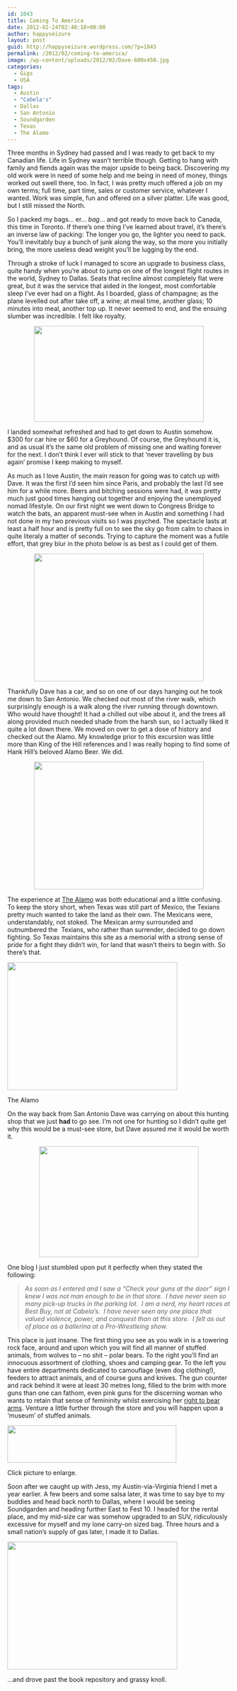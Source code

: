 ```yaml
---
id: 1043
title: Coming To America
date: 2012-02-24T02:48:18+00:00
author: happyseizure
layout: post
guid: http://happyseizure.wordpress.com/?p=1043
permalink: /2012/02/coming-to-america/
image: /wp-content/uploads/2012/02/Dave-600x450.jpg
categories:
  - Gigs
  - USA
tags:
  - Austin
  - "Cabela's"
  - Dallas
  - San Antonio
  - Soundgarden
  - Texas
  - The Alamo
---
```

Three months in Sydney had passed and I was ready to get back to my Canadian life. Life in Sydney wasn&#8217;t terrible though. Getting to hang with family and fiends again was the major upside to being back. Discovering my old work were in need of some help and me being in need of money, things worked out swell there, too. In fact, I was pretty much offered a job on my own terms; full time, part time, sales or customer service, whatever I wanted. Work was simple, fun and offered on a silver platter. Life was good, but I still missed the North.

So I packed my bags&#8230; er&#8230; _bag_&#8230; and got ready to move back to Canada, this time in Toronto. If there&#8217;s one thing I&#8217;ve learned about travel, it&#8217;s there&#8217;s an inverse law of packing: The longer you go, the lighter you need to pack. You&#8217;ll inevitably buy a bunch of junk along the way, so the more you initially bring, the more useless dead weight you&#8217;ll be lugging by the end.

Through a stroke of luck I managed to score an upgrade to business class, quite handy when you&#8217;re about to jump on one of the longest flight routes in the world, Sydney to Dallas. Seats that recline almost completely flat were great, but it was the service that aided in the longest, most comfortable sleep I&#8217;ve ever had on a flight. As I boarded, glass of champagne; as the plane levelled out after take off, a wine; at meal time, another glass; 10 minutes into meal, another top up. It never seemed to end, and the ensuing slumber was incredible. I felt like royalty.

<p style="text-align: center;">
  <a href="http://img.photobucket.com/albums/v236/mikezero/North%20and%20Central%20America%202011/coming-to-america-original.jpg"><img class="aligncenter" title="Coming To America" src="http://img.photobucket.com/albums/v236/mikezero/North%20and%20Central%20America%202011/coming-to-america-original.jpg" alt="" width="384" height="216" /></a>
</p>

<p style="text-align: left;">
  I landed somewhat refreshed and had to get down to Austin somehow. $300 for car hire or $60 for a Greyhound. Of course, the Greyhound it is, and as usual it&#8217;s the same old problem of missing one and waiting forever for the next. I don&#8217;t think I ever will stick to that &#8216;never travelling by bus again&#8217; promise I keep making to myself.
</p>

As much as I love Austin, the main reason for going was to catch up with Dave. It was the first I&#8217;d seen him since Paris, and probably the last I&#8217;d see him for a while more. Beers and bitching sessions were had, it was pretty much just good times hanging out together and enjoying the unemployed nomad lifestyle. On our first night we went down to Congress Bridge to watch the bats, an apparent must-see when in Austin and something I had not done in my two previous visits so I was psyched. The spectacle lasts at least a half hour and is pretty full on to see the sky go from calm to chaos in quite literaly a matter of seconds. Trying to capture the moment was a futile effort, that grey blur in the photo below is as best as I could get of them.

<p style="text-align: center;">
  <a href="http://img.photobucket.com/albums/v236/mikezero/North%20and%20Central%20America%202011/DSC00020.jpg"><img class="aligncenter" title="congress bats" src="http://img.photobucket.com/albums/v236/mikezero/North%20and%20Central%20America%202011/DSC00020.jpg" alt="" width="384" height="288" /></a>
</p>

<p style="text-align: left;">
  Thankfully Dave has a car, and so on one of our days hanging out he took me down to San Antonio. We checked out most of the river walk, which surprisingly enough is a walk along the river running through downtown. Who would have thought! It had a chilled out vibe about it, and the trees all along provided much needed shade from the harsh sun, so I actually liked it quite a lot down there. We moved on over to get a dose of history and checked out the Alamo. My knowledge prior to this excursion was little more than King of the Hill references and I was really hoping to find some of Hank Hill&#8217;s beloved Alamo Beer. We did.
</p>

<p style="text-align: center;">
  <a href="http://img.photobucket.com/albums/v236/mikezero/North%20and%20Central%20America%202011/DSC00025.jpg"><img class="aligncenter" title="Alamo Beer" src="http://img.photobucket.com/albums/v236/mikezero/North%20and%20Central%20America%202011/DSC00025.jpg" alt="" width="384" height="288" /></a>
</p>

<p style="text-align: left;">
  The experience at <a title="The Alamo" href="http://en.wikipedia.org/wiki/Battle_of_the_Alamo" target="_blank">The Alamo</a> was both educational and a little confusing. To keep the story short, when Texas was still part of Mexico, the Texians pretty much wanted to take the land as their own. The Mexicans were, understandably, not stoked. The Mexican army surrounded and outnumbered the  Texians, who rather than surrender, decided to go down fighting. So Texas maintains this site as a memorial with a strong sense of pride for a fight they didn&#8217;t win, for land that wasn&#8217;t theirs to begin with. So there&#8217;s that.
</p>

<div style="width: 394px" class="wp-caption aligncenter">
  <a href="http://img.photobucket.com/albums/v236/mikezero/North%20and%20Central%20America%202011/DSC00023.jpg"><img title="The Alamo" src="http://img.photobucket.com/albums/v236/mikezero/North%20and%20Central%20America%202011/DSC00023.jpg" alt="" width="384" height="288" /></a>
  
  <p class="wp-caption-text">
    The Alamo
  </p>
</div>

<p style="text-align: left;">
  On the way back from San Antonio Dave was carrying on about this hunting shop that we just <strong>had </strong>to go see. I&#8217;m not one for hunting so I didn&#8217;t quite get why this would be a must-see store, but Dave assured me it would be worth it.
</p>

<p style="text-align: center;">
  <a href="http://www.divinecrash.com/wp-content/uploads/2010/12/cabelas.jpg"><img class="aligncenter" title="cabela's" src="http://www.divinecrash.com/wp-content/uploads/2010/12/cabelas.jpg" alt="" width="360" height="250" /></a>
</p>

<p style="text-align: left;">
  One blog I just stumbled upon put it perfectly when they stated the following:
</p>

> <p style="text-align: left;">
>   <em>As soon as I entered and I saw a “Check your guns at the door” sign I knew I was not man enough to be in that store.  I have never seen so many pick-up trucks in the parking lot.  I am a nerd, my heart races at Best Buy, not at Cabela’s.  I have never seen any one place that valued violence, power, and conquest than at this store.  I felt as out of place as a ballerina at a Pro-Wrestleing show.</em>
> </p>

<p style="text-align: left;">
  This place is just insane. The first thing you see as you walk in is a towering rock face, around and upon which you will find all manner of stuffed animals, from wolves to &#8211; no shit &#8211; polar bears. To the right you&#8217;ll find an innocuous assortment of clothing, shoes and camping gear. To the left you have entire departments dedicated to camouflage (even dog clothing!), feeders to attract animals, and of course guns and knives. The gun counter and rack behind it were at least 30 metres long, filled to the brim with more guns than one can fathom, even pink guns for the discerning woman who wants to retain that sense of femininity whilst exercising her <a href="http://www.motifake.com/image/demotivational-poster/1011/the-right-to-bear-arms-demotivational-poster-1288917337.jpg" target="_blank">right to bear arms</a>. Venture a little further through the store and you will happen upon a &#8216;museum&#8217; of stuffed animals.
</p>

<div style="width: 392px" class="wp-caption aligncenter">
  <a href="http://img.photobucket.com/albums/v236/mikezero/North%20and%20Central%20America%202011/DSC00030.jpg"><img class=" " title="cabela's museum" src="http://img.photobucket.com/albums/v236/mikezero/North%20and%20Central%20America%202011/DSC00030.jpg" alt="" width="382" height="84" /></a>
  
  <p class="wp-caption-text">
    Click picture to enlarge.
  </p>
</div>

<p style="text-align: left;">
  Soon after we caught up with Jess, my Austin-via-Virginia friend I met a year earlier. A few beers and some salsa later, it was time to say bye to my buddies and head back north to Dallas, where I would be seeing Soundgarden and heading further East to Fest 10. I headed for the rental place, and my mid-size car was somehow upgraded to an SUV, ridiculously excessive for myself and my lone carry-on sized bag. Three hours and a small nation&#8217;s supply of gas later, I made it to Dallas.
</p>

<div style="width: 394px" class="wp-caption aligncenter">
  <a href="http://img.photobucket.com/albums/v236/mikezero/North%20and%20Central%20America%202011/DSC00032.jpg"><img class=" " title="Grassy knoll" src="http://img.photobucket.com/albums/v236/mikezero/North%20and%20Central%20America%202011/DSC00032.jpg" alt="" width="384" height="288" /></a>
  
  <p class="wp-caption-text">
    &#8230;and drove past the book repository and grassy knoll.
  </p>
</div>

<p style="text-align: left;">